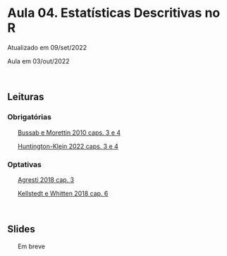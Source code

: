 

# Aula 04. Estatísticas Descritivas no R

Atualizado em 09/set/2022

Aula em 03/out/2022

<br>

## Leituras

### Obrigatórias 


&nbsp;&nbsp;&nbsp;&nbsp;&nbsp; [Bussab e Morettin 2010 caps. 3 e 4](/04-estatistica-descritiva/leituras/bussab-morettin-2010-cap3e4.pdf)
 
&nbsp;&nbsp;&nbsp;&nbsp;&nbsp; [Huntington-Klein 2022 caps. 3 e 4](/04-estatistica-descritiva/leituras/huntington-klein-2022-cap3e4.pdf)


### Optativas

&nbsp;&nbsp;&nbsp;&nbsp;&nbsp; [Agresti 2018 cap. 3](/04-estatistica-descritiva/leituras/agresti-2018-cap3.pdf)

&nbsp;&nbsp;&nbsp;&nbsp;&nbsp; [Kellstedt e Whitten 2018 cap. 6](/04-estatistica-descritiva/leituras/kellstedt-whitten-2018-cap6.pdf)

<br>

## Slides 

&nbsp;&nbsp;&nbsp;&nbsp;&nbsp;  Em breve



